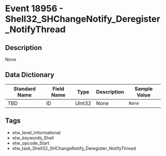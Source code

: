 # Event 18956 - Shell32_SHChangeNotify_Deregister_NotifyThread

## Description
None

## Data Dictionary
|Standard Name|Field Name|Type|Description|Sample Value|
|---|---|---|---|---|
|TBD|ID|UInt32|None|`None`|

## Tags
* etw_level_Informational
* etw_keywords_Shell
* etw_opcode_Start
* etw_task_Shell32_SHChangeNotify_Deregister_NotifyThread